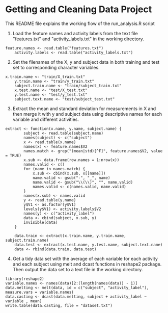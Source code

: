 Getting and Cleaning Data Project
=================================
This README file explains the working flow of the run_analysis.R script

1. Load the feature names and activity labels from the text file "features.txt" and "activity_labels.txt" in the working directory.
<pre><code>feature.names &lt;- read.table("features.txt")
	activity.labels &lt;- read.table("activity_labels.txt")
</code></pre>

2. Set the filenames of the X, y and subject data in both training and test set to corresponding character variables.
<pre><code>x.train.name &lt;- "train/X_train.txt"
	y.train.name &lt;- "train/y_train.txt"
	subject.train.name &lt;- "train/subject_train.txt"
	x.test.name &lt;- "test/X_test.txt"
	y.test.name &lt;- "test/y_test.txt"
	subject.text.name &lt;- "test/subject_test.txt"
</code></pre>

3. Extract the mean and standard deviation for measurements in X and then merge it with y and subject data using descriptive names for each variable and different activities.
<pre><code>extract &lt;- function(x.name, y.name, subject.name) {
		subject &lt;- read.table(subject.name)
		names(subject) &lt;- c("subject")
		x &lt;- read.table(x.name)
		names(x) &lt;- feature.names$V2
		names.match &lt;- grep("(mean|std)[^F]", feature.names$V2, value = TRUE)
		x.sub &lt;- data.frame(row.names = 1:nrow(x))
		names.valid &lt;- c()
		for (name in names.match) {
			x.sub &lt;- cbind(x.sub, x[[name]])
			name.valid &lt;- gsub("-", "_", name)
			name.valid &lt;- gsub("\\(\\)", "", name.valid)
			names.valid &lt;- c(names.valid, name.valid)
		}
		names(x.sub) &lt;- names.valid
		y &lt;- read.table(y.name)
		y$V1 &lt;- as.factor(y$V1)
		levels(y$V1) &lt;- activity.labels$V2
		names(y) &lt;- c("activity_label")
		data &lt;- cbind(subject, x.sub, y)
		invisible(data)
	}

	data.train &lt;- extract(x.train.name, y.train.name, subject.train.name)
	data.test &lt;- extract(x.test.name, y.test.name, subject.text.name)
	data &lt;- rbind(data.train, data.test)
</code></pre>

4. Get a tidy data set with the average of each variable for each activity and each subject using melt and dcast functions in reshape2 package. Then output the data set to a text file in the working directory.
<pre><code>library(reshape2)
variable.names &lt;- names(data)[2:(length(names(data)) - 1)]
data.melting &lt;- melt(data, id = c("subject", "activity_label"), measure.vars = variable.names)
data.casting &lt;- dcast(data.melting, subject + activity_label ~ variable , mean)
write.table(data.casting, file = "dataset.txt")
</code></pre>

